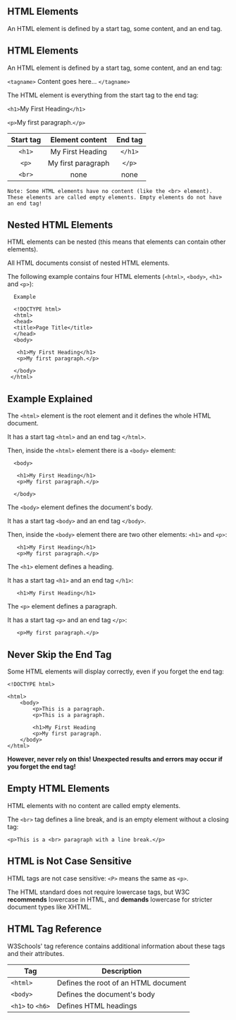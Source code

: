HTML Elements
---
An HTML element is defined by a start tag, some content, and an end tag.



HTML Elements
---
An HTML element is defined by a start tag, some content, and an end tag:

`<tagname>` Content goes here... `</tagname>`

The HTML element is everything from the start tag to the end tag:

`<h1>`My First Heading`</h1>`

`<p>`My first paragraph.`</p>`


| Start tag | Element content | End tag |
| :---:         |     :-:      |          :---: |
| `<h1>`  |  My First Heading     | `</h1>`    |
| `<p>`  |  My first paragraph     | `</p>`   |
| `<br>`  |  none     | none    |



    Note: Some HTML elements have no content (like the <br> element). 
    These elements are called empty elements. Empty elements do not have an end tag!







Nested HTML Elements
---

HTML elements can be nested (this means that elements can contain other elements).

All HTML documents consist of nested HTML elements.

The following example contains four HTML elements (`<html>`, `<body>`, `<h1>` and `<p>`):


      Example

      <!DOCTYPE html>
      <html>
      <head>
      <title>Page Title</title>
      </head>
      <body>

       <h1>My First Heading</h1>
       <p>My first paragraph.</p>

      </body>
     </html>






Example Explained
---
The `<html>` element is the root element and it defines the whole HTML document.

It has a start tag `<html>` and an end tag `</html>`.

Then, inside the `<html>` element there is a `<body>` element:


      <body>

       <h1>My First Heading</h1>
       <p>My first paragraph.</p>

      </body>
      

The `<body>` element defines the document's body.

It has a start tag `<body>` and an end tag `</body>`.

Then, inside the `<body>` element there are two other elements: `<h1>` and `<p>`:

       <h1>My First Heading</h1>
       <p>My first paragraph.</p>
       

The `<h1>` element defines a heading.

It has a start tag `<h1>` and an end tag `</h1>`:
       
       <h1>My First Heading</h1>
       
The `<p>` element defines a paragraph.

It has a start tag `<p>` and an end tag `</p>`:

       <p>My first paragraph.</p>







Never Skip the End Tag
---
Some HTML elements will display correctly, even if you forget the end tag:

    <!DOCTYPE html>

    <html>
	    <body>
	    	<p>This is a paragraph.
	    	<p>This is a paragraph.

	    	<h1>My First Heading
	    	<p>My first paragraph.
	    </body>
    </html>


**However, never rely on this! Unexpected results and errors may occur if you forget the end tag!**





Empty HTML Elements
---
HTML elements with no content are called empty elements.

The `<br>` tag defines a line break, and is an empty element without a closing tag:
	
	<p>This is a <br> paragraph with a line break.</p>







HTML is Not Case Sensitive
---
HTML tags are not case sensitive: `<P>` means the same as `<p>`.

The HTML standard does not require lowercase tags, but W3C **recommends** lowercase in HTML, and **demands** lowercase for stricter document types like XHTML.






HTML Tag Reference
---
W3Schools' tag reference contains additional information about these tags and their attributes.

|Tag|Description|
|-|-|
|`<html>`|Defines the root of an HTML document|
|`<body>`|Defines the document's body|
|`<h1>` to `<h6>`|Defines HTML headings|

